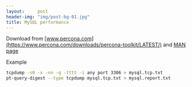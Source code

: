 ```yaml
---
layout:     post
header-img: "img/post-bg-01.jpg"
title: MySQL performance
---
```

Download from [www.percona.com](https://www.percona.com/downloads/percona-toolkit/LATEST/) and [MAN page](https://www.percona.com/doc/percona-toolkit/LATEST/pt-query-digest.html)

Example
```bash
tcpdump -s0 -x -nn -q -tttt -i any port 3306 > mysql.tcp.txt
pt-query-digest --type tcpdump mysql.tcp.txt > mysql.report.txt
```


